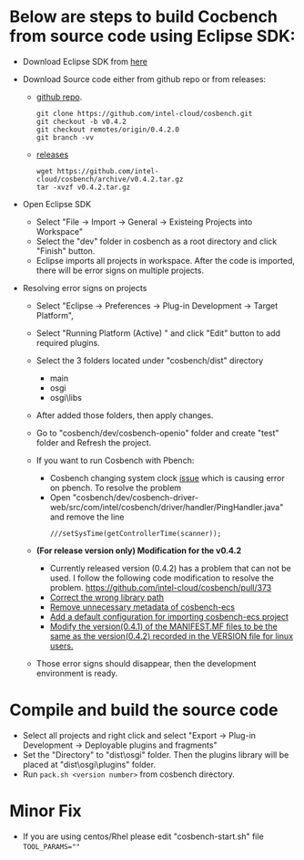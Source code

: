 # Below are steps to build Cocbench from source code using Eclipse SDK:

* Download Eclipse SDK from [here](https://www.eclipse.org/downloads/)
* Download Source code either from github repo or from releases:
  * [github repo](https://github.com/intel-cloud/cosbench).  
     ```
     git clone https://github.com/intel-cloud/cosbench.git
     git checkout -b v0.4.2
     git checkout remotes/origin/0.4.2.0
     git branch -vv
     ```
  * [releases](https://github.com/intel-cloud/cosbench/releases)
     ``` 
     wget https://github.com/intel-cloud/cosbench/archive/v0.4.2.tar.gz
     tar -xvzf v0.4.2.tar.gz
     ```
* Open Eclipse SDK
  * Select "File -> Import -> General -> Existeing Projects into Workspace"
  * Select the "dev" folder in cosbench as a root directory and click "Finish" button.
  * Eclipse imports all projects in workspace. After the code is imported, there will be error signs on multiple projects.   

* Resolving error signs on projects
  * Select "Eclipse -> Preferences -> Plug-in Development -> Target Platform",
  * Select "Running Platform (Active) " and click "Edit" button to add required plugins.
  * Select the 3 folders located under "cosbench/dist" directory
    * main 
    * osgi
    * osgi\libs
  * After added those folders, then apply changes.
  * Go to "cosbench/dev/cosbench-openio" folder and create "test" folder and Refresh the project.
  * If you want to run Cosbench with Pbench:
    * Cosbench changing system clock [issue](https://github.com/intel-cloud/cosbench/issues/340) which is causing error on pbench. To resolve the problem
    * Open "cosbench/dev/cosbench-driver-web/src/com/intel/cosbench/driver/handler/PingHandler.java" and remove the line
      ```
      ///setSysTime(getControllerTime(scanner));
      ```
  * **(For release version only) Modification for the v0.4.2**
     * Currently released version (0.4.2) has a problem that can not be used. I follow the following code modification to resolve the problem. https://github.com/intel-cloud/cosbench/pull/373
     * [Correct the wrong library path](https://github.com/intel-cloud/cosbench/pull/373/commits/0d263f171091539de834aec726b7809b13241232)
     * [Remove unnecessary metadata of cosbench-ecs](https://github.com/intel-cloud/cosbench/pull/373/commits/44a51247d7600c868f829883c9140d483caa9f95)
     * [Add a default configuration for importing cosbench-ecs project](https://github.com/intel-cloud/cosbench/pull/373/commits/3807991edb05a9f81c9ecfc65d45cab9f0382039)
     * [Modify the version(0.4.1) of the MANIFEST.MF files to be the same as the version(0.4.2) recorded in the VERSION file for linux users.](https://github.com/intel-cloud/cosbench/pull/373/commits/8958eef1e6cded294fc11d1e79f2eaf7414a13f3)

  * Those error signs should disappear, then the development environment is ready.

# Compile and build the source code
* Select all projects and right click and select "Export -> Plug-in Development -> Deployable plugins and fragments"
* Set the "Directory" to "dist\osgi" folder. Then the plugins library will be placed at "dist\osgi\plugins" folder.
* Run  ```pack.sh <version number>``` from cosbench directory.

# Minor Fix
* If you are using centos/Rhel please edit "cosbench-start.sh" file
 ```TOOL_PARAMS=""```

